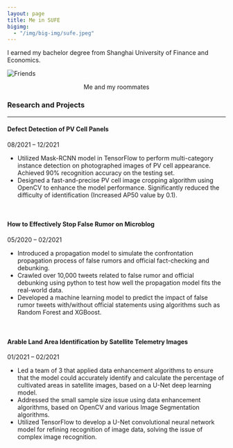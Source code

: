 ```yaml
---
layout: page
title: Me in SUFE
bigimg:
  - "/img/big-img/sufe.jpeg"
---
```


I earned my bachelor degree from Shanghai University of Finance and Economics.

![Friends](img/big-img/meandfriend.jpeg)
<p align = "center">
Me and my roommates</p>

### Research and Projects
<hr>

#### Defect Detection of PV Cell Panels

08/2021 – 12/2021

-	Utilized Mask-RCNN model in TensorFlow to perform multi-category instance detection on photographed images of PV cell appearance. Achieved 90% recognition accuracy on the testing set.
-	Designed a fast-and-precise PV cell image cropping algorithm using OpenCV to enhance the model performance. Significantly reduced the difficulty of identification (Increased AP50 value by 0.1).
<br>

#### How to Effectively Stop False Rumor on Microblog    

05/2020 – 02/2021

-	Introduced a propagation model to simulate the confrontation propagation process of false rumors and official fact-checking and debunking.
-	Crawled over 10,000 tweets related to false rumor and official debunking using python to test how well the propagation model fits the real-world data.
-	Developed a machine learning model to predict the impact of false rumor tweets with/without official statements using algorithms such as Random Forest and XGBoost.
<br>

#### Arable Land Area Identification by Satellite Telemetry Images

01/2021 – 02/2021

- Led a team of 3 that applied data enhancement algorithms to ensure that the model could accurately identify and calculate the percentage of cultivated areas in satellite images, based on a U-Net deep learning model.
- Addressed the small sample size issue using data enhancement algorithms, based on OpenCV and various Image Segmentation algorithms.
- Utilized TensorFlow to develop a U-Net convolutional neural network model for refining recognition of image data, solving the issue of complex image recognition.
